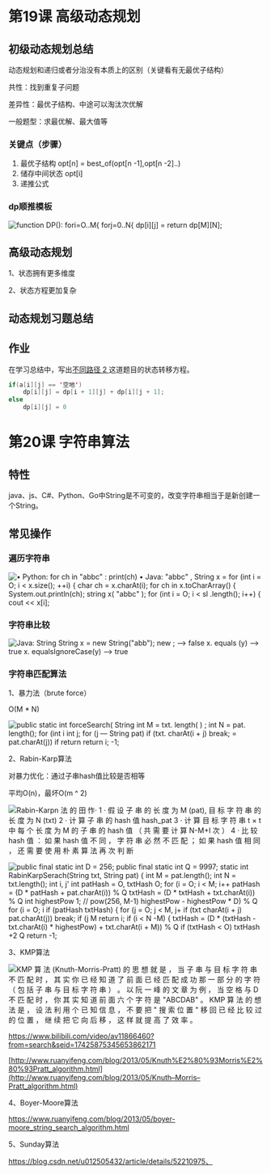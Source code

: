 # 第19课 高级动态规划

## 初级动态规划总结

动态规划和递归或者分治没有本质上的区别（关键看有无最优子结构）

共性：找到重复子问题

差异性：最优子结构、中途可以淘汰次优解

 

一般题型：求最优解、最大值等

### 关键点（步骤）

1. 最优子结构 opt[n] = best_of(opt[n -1],opt[n -2]..) 
2. 储存中间状态 opt[i]
3. 递推公式

### dp顺推模板

![function DP():  fori=O..M{  forj=0..N{  dp[i][j] =  return dp[M][N]; ](https://github.com/chengege/algorithm010/tree/master/Week09/image/clip_image001.png)

## 高级动态规划

1、状态拥有更多维度

2、状态方程更加复杂

## 动态规划习题总结

[动态规划习题总结]: https://github.com/chengege/algorithm010/tree/master/Week09/动态规划.one



## 作业

在学习总结中，写出[不同路径 2 ](https://leetcode-cn.com/problems/unique-paths-ii/)这道题目的状态转移方程。

```java
if(a[i][j] == '空地')
	dp[i][j] = dp[i + 1][j] + dp[i][j + 1];
else
	dp[i][j] = 0
```

# 第20课 字符串算法

## 特性

java、js、C#、Python、Go中String是不可变的，改变字符串相当于是新创建一个String。

## 常见操作

### 遍历字符串

![• Python:  for ch in "abbc" :  print(ch)  • Java:  "abbc" ,  String x =  for (int i = O; i < x.size(); ++i) {  char ch = x.charAt(i);  for ch in x.toCharArray() {  System.out.println(ch);  string x( "abbc" );  for (int i = O; i < sl .length(); i++) {  cout << x[i]; ](https://github.com/chengege/algorithm010/tree/master/Week09/image/clip_image002.png)

 

### 字符串比较

![Java:  String  String  x = new String("abb");  new ;  —-> false  x. equals (y)  —-> true  x. equalsIgnoreCase(y)  —-> true ](https://github.com/chengege/algorithm010/tree/master/Week09/image/clip_image003.png)

### 字符串匹配算法

1、暴力法（brute force）

O(M * N)

![public static int forceSearch( String  int M = txt. length( ) ;  int N = pat. length();  for (int i  int j;  for (j —  String pat)  if  (txt. charAt(i + j)  break;  = pat.charAt(j))  if  return  return i;  -1; ](https://github.com/chengege/algorithm010/tree/master/Week09/image/clip_image004.png)

2、Rabin-Karp算法

对暴力优化：通过子串hash值比较是否相等

平均O(n)，最坏O(m ^ 2)

![Rabin-Karpn 法 的 田 怍·  1 · 假 设 子 串 的 长 度 为 M (pat), 目 标 字 符 串 的 长 度 为 N (txt)  2 · 计 算 子 串 的 hash 值 hash_pat  3 · 计 算 目 标 字 符 串 t × t 中 每 个 长 度 为 M 的 子 串 的 hash 值 （ 共 需 要 计 算 N-M+I 次 ）  4 · 比 较 hash 值 ： 如 果 hash 值 不 同 ， 字 符 串 必 然 不 匹 配 ； 如 果 hash 值 相 同 ， 还  需 要 使 用 朴 素 算 法 再 次 判 断 ](https://github.com/chengege/algorithm010/tree/master/Week09/image/clip_image005.png)

 

![public final static int D = 256;  public final static int Q = 9997;  static int RabinKarpSerach(String txt, String pat) {  int M = pat.length();  int N = txt.length();  int i, j'  int patHash = O, txtHash O;  for (i = O; i < M; i++  patHash = (D * patHash + pat.charAt(i)) % Q  txtHash = (D * txtHash + txt.charAt(i)) % Q  int highestPow  1; // pow(256, M-1)  highestPow -  highestPow * D) % Q  for (i = O; i  if (patHash txtHash) {  for (j = O; j < M, j+  if (txt charAt(i + j)  pat.charAt(j))  break;  if (j M  return i;  if (i < N -M) {  txtHash = (D * (txtHash - txt.charAt(i) * highestPow) + txt.charAt(i + M)) % Q  if (txtHash < O)  txtHash +2 Q  return -1; ](https://github.com/chengege/algorithm010/tree/master/Week09/image/clip_image006.png)

3、KMP算法

![KMP 算 法 (Knuth-Morris-Pratt) 的 思 想 就 是 ， 当 子 串 与 目 标 字 符 串 不  匹 配 时 ， 其 实 你 已 经 知 道 了 前 面 已 经 匹 配 成 功 那 一 部 分 的 字 符 （ 包 括 子  串 与 目 标 字 符 串 ） 。 以 阮 一 峰 的 文 章 为 例 ， 当 空 格 与 D 不 匹 配 时 ， 你 其  实 知 道 前 面 六 个 字 符 是 "ABCDAB" 。 KMP 算 法 的 想 法 是 ， 设 法 利 用  个 已 知 信 息 ， 不 要 把 " 搜 索 位 置 " 移 回 已 经 比 较 过 的 位 置 ， 继 续 把 它 向  后 移 ， 这 样 就 提 高 了 效 率 。 ](https://github.com/chengege/algorithm010/tree/master/Week09/image/clip_image007.png)

https://www.bilibili.com/video/av11866460?from=search&seid=17425875345653862171

[http://www.ruanyifeng.com/blog/2013/05/Knuth%E2%80%93Morris%E2%80%93Pratt_algorithm.html](http://www.ruanyifeng.com/blog/2013/05/Knuth–Morris–Pratt_algorithm.html)

4、Boyer-Moore算法 

https://www.ruanyifeng.com/blog/2013/05/boyer-moore_string_search_algorithm.html

5、Sunday算法

https://blog.csdn.net/u012505432/article/details/52210975、

